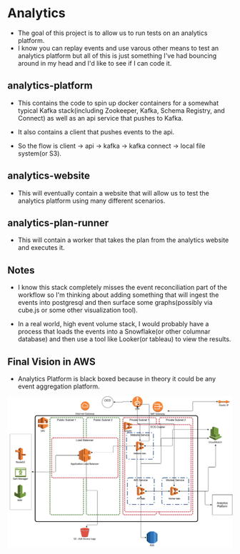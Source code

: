 # Analytics

- The goal of this project is to allow us to run tests on an analytics platform.  
- I know you can replay events and use varous other means to test an analytics platform but all of this is just something I've had bouncing around in my head and I'd like to see if I can code it.

## analytics-platform

- This contains the code to spin up docker containers for a somewhat typical Kafka stack(including Zookeeper, Kafka, Schema Registry, and Connect) as well as an api service that pushes to Kafka.

- It also contains a client that pushes events to the api.

- So the flow is client -> api -> kafka -> kafka connect -> local file system(or S3).

## analytics-website

- This will eventually contain a website that will allow us to test the analytics platform using many different scenarios.

## analytics-plan-runner

- This will contain a worker that takes the plan from the analytics website and executes it.

## Notes

- I know this stack completely misses the event reconciliation part of the workflow so I'm thinking about adding something that will ingest the events into postgresql and then surface some graphs(possibly via cube.js or some other visualization tool).

- In a real world, high event volume stack, I would probably have a process that loads the events into a Snowflake(or other columnar database) and then use a tool like Looker(or tableau) to view the results.

## Final Vision in AWS

- Analytics Platform is black boxed because in theory it could be any event aggregation platform.

![alt text](./arch_images/AnalyticsTestingPlatform_8_23_19.jpg)
